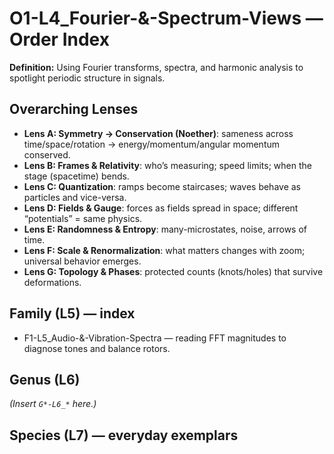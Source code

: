 # O1-L4_Fourier-&-Spectrum-Views — Order Index
**Definition:** Using Fourier transforms, spectra, and harmonic analysis to spotlight periodic structure in signals.
## Overarching Lenses

- **Lens A: Symmetry -> Conservation (Noether)**: sameness across time/space/rotation → energy/momentum/angular momentum conserved.
- **Lens B: Frames & Relativity**: who’s measuring; speed limits; when the stage (spacetime) bends.
- **Lens C: Quantization**: ramps become staircases; waves behave as particles and vice-versa.
- **Lens D: Fields & Gauge**: forces as fields spread in space; different “potentials” = same physics.
- **Lens E: Randomness & Entropy**: many-microstates, noise, arrows of time.
- **Lens F: Scale & Renormalization**: what matters changes with zoom; universal behavior emerges.
- **Lens G: Topology & Phases**: protected counts (knots/holes) that survive deformations.

## Family (L5) — index
- F1-L5_Audio-&-Vibration-Spectra — reading FFT magnitudes to diagnose tones and balance rotors.
## Genus (L6)
_(Insert `G*-L6_*` here.)_
## Species (L7) — everyday exemplars

